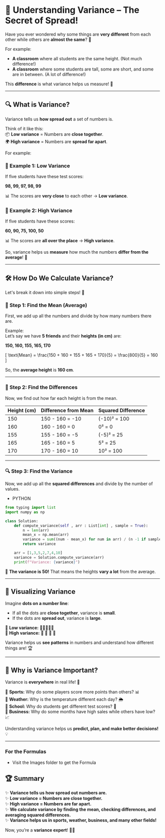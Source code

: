# 🎯 Understanding Variance – The Secret of Spread!

Have you ever wondered why some things are **very different** from each other while others are **almost the same**? 🤔

For example:

- **A classroom** where all students are the same height. (Not much difference!)
- **A classroom** where some students are tall, some are short, and some are in between. (A lot of difference!)

This **difference** is what variance helps us measure! 🎉

---

## 🔍 What is Variance?

Variance tells us **how spread out** a set of numbers is.

Think of it like this:  
📦 **Low variance** = Numbers are **close together**.  
🌍 **High variance** = Numbers are **spread far apart**.

For example:

### 🎒 Example 1: Low Variance

If five students have these test scores:

**98, 99, 97, 98, 99**

📊 The scores are **very close** to each other → **Low variance**.

### 🏀 Example 2: High Variance

If five students have these scores:

**60, 90, 75, 100, 50**

📊 The scores are **all over the place** → **High variance**.

So, variance helps us **measure** how much the numbers **differ from the average**! 📏

---

## 🛠️ How Do We Calculate Variance?

Let's break it down into simple steps! 🧩

### 🎯 Step 1: Find the Mean (Average)

First, we add up all the numbers and divide by how many numbers there are.

Example:  
Let’s say we have **5 friends** and their **heights (in cm)** are:

**150, 160, 155, 165, 170**

\[
\text{Mean} = \frac{150 + 160 + 155 + 165 + 170}{5} = \frac{800}{5} = 160
\]

So, the **average height** is **160 cm**.

---

### 🔢 Step 2: Find the Differences

Now, we find out how far each height is from the mean.

| Height (cm) | Difference from Mean | Squared Difference |
| ----------- | -------------------- | ------------------ |
| 150         | 150 - 160 = -10      | (-10)² = 100       |
| 160         | 160 - 160 = 0        | 0² = 0             |
| 155         | 155 - 160 = -5       | (-5)² = 25         |
| 165         | 165 - 160 = 5        | 5² = 25            |
| 170         | 170 - 160 = 10       | 10² = 100          |

---

### 🔍 Step 3: Find the Variance

Now, we add up all the **squared differences** and divide by the number of values.

- PYTHON

```python
from typing import list
import numpy as np

class Solution:
    def compute_variance(self , arr : List[int] , sample = True):
        n = len(arr)
        mean_x = np.mean(arr)
        variance = sum((num - mean_x) for num in arr) / (n -1 if sample else n)
        return variance

    arr = [1,3,5,2,7,4,10]
    variance = Solution.compute_variance(arr)
    print(f"Variance: {variance}")

```

📏 **The variance is 50!** That means the heights **vary a lot** from the average.

---

## 🎨 Visualizing Variance

Imagine **dots on a number line**:

- If all the dots are **close together**, variance is **small**.
- If the dots are **spread out**, variance is **large**.

🎯 **Low variance:** 🎯🎯🎯🎯🎯  
🎯 **High variance:** 🎯 🎯 🎯 🎯

Variance helps us **see patterns** in numbers and understand how different things are! 🏆

---

## 🎉 Why is Variance Important?

Variance is **everywhere** in real life! 🚀

🔹 **Sports:** Why do some players score more points than others? 📊  
🔹 **Weather:** Why is the temperature different each day? 🌦️  
🔹 **School:** Why do students get different test scores? 🏫  
🔹 **Business:** Why do some months have high sales while others have low? 📈

Understanding variance helps us **predict, plan, and make better decisions!** 💡

---

### For the Formulas

- Visit the Images folder to get the Formula

## 🏆 Summary

✨ **Variance tells us how spread out numbers are.**  
✨ **Low variance = Numbers are close together.**  
✨ **High variance = Numbers are far apart.**  
✨ **We calculate variance by finding the mean, checking differences, and averaging squared differences.**  
✨ **Variance helps us in sports, weather, business, and many other fields!**

Now, you’re a **variance expert**! 🎉🔥
